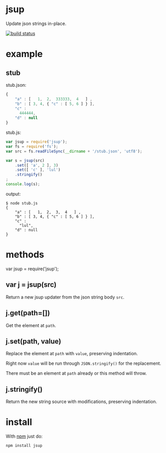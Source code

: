 jsup
====

Update json strings in-place.

[![build status](https://secure.travis-ci.org/substack/jsup.png)](http://travis-ci.org/substack/jsup)

example
=======

stub
----

stub.json:

````javascript
{
    "a" : [   1,  2,  333333,  4   ] ,
    "b" : [ 3, 4, { "c" : [ 5, 6 ] } ],
    "c" :
      444444,
    "d" : null
}
````

stub.js:

````javascript
var jsup = require('jsup');
var fs = require('fs');
var src = fs.readFileSync(__dirname + '/stub.json', 'utf8');

var s = jsup(src)
    .set([ 'a', 2 ], 3)
    .set([ 'c' ], 'lul')
    .stringify()
;
console.log(s);
````

output:

    $ node stub.js
    {
        "a" : [   1,  2,  3,  4   ] ,
        "b" : [ 3, 4, { "c" : [ 5, 6 ] } ],
        "c" :
          "lul",
        "d" : null
    }

methods
=======

var jsup = require('jsup');

var j = jsup(src)
-----------------

Return a new jsup updater from the json string body `src`.

j.get(path=[])
--------------

Get the element at `path`.

j.set(path, value)
------------------

Replace the element at `path` with `value`, preserving indentation.

Right now `value` will be run through `JSON.stringify()` for the replacement.

There must be an element at `path` already or this method will throw.

j.stringify()
-------------

Return the new string source with modifications, preserving indentation.

install
=======

With [npm](http://npmjs.org) just do:

    npm install jsup
